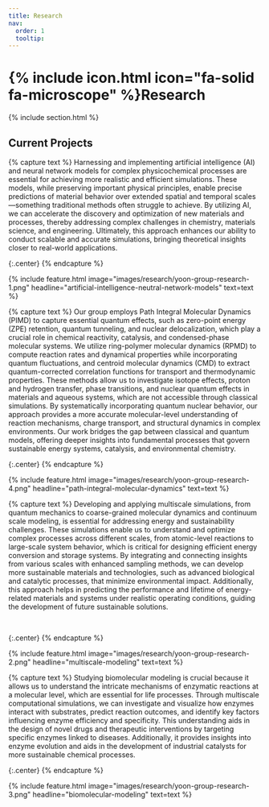 ```yaml
---
title: Research
nav:
  order: 1
  tooltip: 
---
```


# {% include icon.html icon="fa-solid fa-microscope" %}Research

{% include section.html %}

## Current Projects

{% capture text %}
Harnessing and implementing artificial intelligence (AI) and neural network models for complex physicochemical processes are essential for achieving more realistic and efficient simulations. These models, while preserving important physical principles, enable precise predictions of material behavior over extended spatial and temporal scales—something traditional methods often struggle to achieve. By utilizing AI, we can accelerate the discovery and optimization of new materials and processes, thereby addressing complex challenges in chemistry, materials science, and engineering. Ultimately, this approach enhances our ability to conduct scalable and accurate simulations, bringing theoretical insights closer to real-world applications.

{:.center}
{% endcapture %}

{%
  include feature.html
  image="images/research/yoon-group-research-1.png"
  headline="artificial-intelligence-neutral-network-models"
  text=text
%}

{% capture text %}
Our group employs Path Integral Molecular Dynamics (PIMD) to capture essential quantum effects, such as zero-point energy (ZPE) retention, quantum tunneling, and nuclear delocalization, which play a crucial role in chemical reactivity, catalysis, and condensed-phase molecular systems. We utilize ring-polymer molecular dynamics (RPMD) to compute reaction rates and dynamical properties while incorporating quantum fluctuations, and centroid molecular dynamics (CMD) to extract quantum-corrected correlation functions for transport and thermodynamic properties. These methods allow us to investigate isotope effects, proton and hydrogen transfer, phase transitions, and nuclear quantum effects in materials and aqueous systems, which are not accessible through classical simulations. By systematically incorporating quantum nuclear behavior, our approach provides a more accurate molecular-level understanding of reaction mechanisms, charge transport, and structural dynamics in complex environments. Our work bridges the gap between classical and quantum models, offering deeper insights into fundamental processes that govern sustainable energy systems, catalysis, and environmental chemistry.

{:.center}
{% endcapture %}

{%
  include feature.html
  image="images/research/yoon-group-research-4.png"
  headline="path-integral-molecular-dynamics"
  text=text
%}

{% capture text %}
Developing and applying multiscale simulations, from quantum mechanics to coarse-grained molecular dynamics and continuum scale modeling, is essential for addressing energy and sustainability challenges. These simulations enable us to understand and optimize complex processes across different scales, from atomic-level reactions to large-scale system behavior, which is critical for designing efficient energy conversion and storage systems. By integrating and connecting insights from various scales with enhanced sampling methods, we can develop more sustainable materials and technologies, such as advanced biological and catalytic processes, that minimize environmental impact. Additionally, this approach helps in predicting the performance and lifetime of energy-related materials and systems under realistic operating conditions, guiding the development of future sustainable solutions.

<br>

{:.center}
{% endcapture %}

{%
  include feature.html
  image="images/research/yoon-group-research-2.png"
  headline="multiscale-modeling"
  text=text
%}

{% capture text %}
Studying biomolecular modeling is crucial because it allows us to understand the intricate mechanisms of enzymatic reactions at a molecular level, which are essential for life processes. Through multiscale computational simulations, we can investigate and visualize how enzymes interact with substrates, predict reaction outcomes, and identify key factors influencing enzyme efficiency and specificity. This understanding aids in the design of novel drugs and therapeutic interventions by targeting specific enzymes linked to diseases. Additionally, it provides insights into enzyme evolution and aids in the development of industrial catalysts for more sustainable chemical processes.

{:.center}
{% endcapture %}

{%
  include feature.html
  image="images/research/yoon-group-research-3.png"
  headline="biomolecular-modeling"
  text=text
%}
